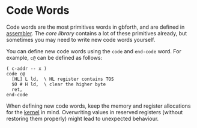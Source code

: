 # Code Words

Code words are the most primitives words in gbforth, and are defined in
[assembler](./assembler.md).
The *core library* contains a lot of these primitives already, but sometimes you
may need to write new code words yourself.

You can define new code words using the `code` and `end-code` word. For example,
`c@` can be defined as follows:

```forth
( c-addr -- x )
code c@
  [HL] L ld,  \ HL register contains TOS
  $0 # H ld,  \ clear the higher byte
  ret,
end-code
```

When defining new code words, keep the memory and register allocations for the
[kernel](./kernel.md) in mind. Overwriting values in reserved registers (without
restoring them properly) might lead to unexpected behaviour.

